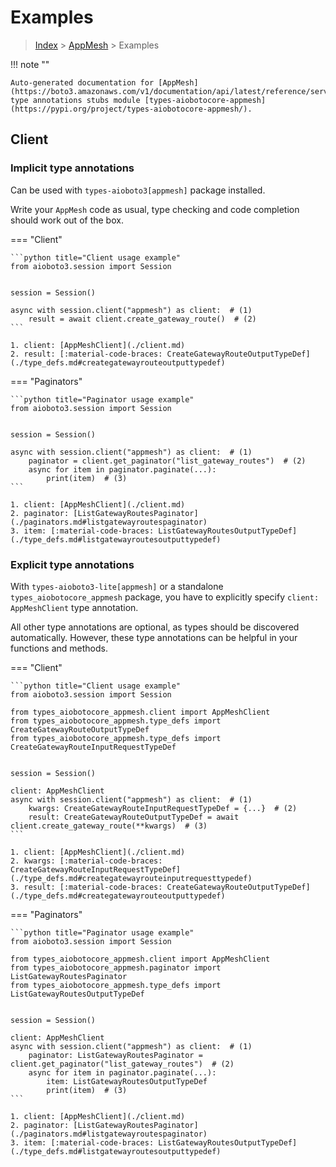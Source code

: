 # Examples

> [Index](../README.md) > [AppMesh](./README.md) > Examples

!!! note ""

    Auto-generated documentation for [AppMesh](https://boto3.amazonaws.com/v1/documentation/api/latest/reference/services/appmesh.html#AppMesh)
    type annotations stubs module [types-aiobotocore-appmesh](https://pypi.org/project/types-aiobotocore-appmesh/).

## Client

### Implicit type annotations

Can be used with `types-aioboto3[appmesh]` package installed.

Write your `AppMesh` code as usual,
type checking and code completion should work out of the box.



=== "Client"

    ```python title="Client usage example"
    from aioboto3.session import Session


    session = Session()

    async with session.client("appmesh") as client:  # (1)
        result = await client.create_gateway_route()  # (2)
    ```

    1. client: [AppMeshClient](./client.md)
    2. result: [:material-code-braces: CreateGatewayRouteOutputTypeDef](./type_defs.md#creategatewayrouteoutputtypedef) 



=== "Paginators"

    ```python title="Paginator usage example"
    from aioboto3.session import Session


    session = Session()

    async with session.client("appmesh") as client:  # (1)
        paginator = client.get_paginator("list_gateway_routes")  # (2)
        async for item in paginator.paginate(...):
            print(item)  # (3)
    ```

    1. client: [AppMeshClient](./client.md)
    2. paginator: [ListGatewayRoutesPaginator](./paginators.md#listgatewayroutespaginator)
    3. item: [:material-code-braces: ListGatewayRoutesOutputTypeDef](./type_defs.md#listgatewayroutesoutputtypedef) 




### Explicit type annotations

With `types-aioboto3-lite[appmesh]`
or a standalone `types_aiobotocore_appmesh` package, you have to explicitly specify
`client: AppMeshClient` type annotation.

All other type annotations are optional, as types should be discovered automatically.
However, these type annotations can be helpful in your functions and methods.


=== "Client"

    ```python title="Client usage example"
    from aioboto3.session import Session

    from types_aiobotocore_appmesh.client import AppMeshClient
    from types_aiobotocore_appmesh.type_defs import CreateGatewayRouteOutputTypeDef
    from types_aiobotocore_appmesh.type_defs import CreateGatewayRouteInputRequestTypeDef


    session = Session()

    client: AppMeshClient
    async with session.client("appmesh") as client:  # (1)
        kwargs: CreateGatewayRouteInputRequestTypeDef = {...}  # (2)
        result: CreateGatewayRouteOutputTypeDef = await client.create_gateway_route(**kwargs)  # (3)
    ```

    1. client: [AppMeshClient](./client.md)
    2. kwargs: [:material-code-braces: CreateGatewayRouteInputRequestTypeDef](./type_defs.md#creategatewayrouteinputrequesttypedef) 
    3. result: [:material-code-braces: CreateGatewayRouteOutputTypeDef](./type_defs.md#creategatewayrouteoutputtypedef) 



=== "Paginators"

    ```python title="Paginator usage example"
    from aioboto3.session import Session

    from types_aiobotocore_appmesh.client import AppMeshClient
    from types_aiobotocore_appmesh.paginator import ListGatewayRoutesPaginator
    from types_aiobotocore_appmesh.type_defs import ListGatewayRoutesOutputTypeDef


    session = Session()

    client: AppMeshClient
    async with session.client("appmesh") as client:  # (1)
        paginator: ListGatewayRoutesPaginator = client.get_paginator("list_gateway_routes")  # (2)
        async for item in paginator.paginate(...):
            item: ListGatewayRoutesOutputTypeDef
            print(item)  # (3)
    ```

    1. client: [AppMeshClient](./client.md)
    2. paginator: [ListGatewayRoutesPaginator](./paginators.md#listgatewayroutespaginator)
    3. item: [:material-code-braces: ListGatewayRoutesOutputTypeDef](./type_defs.md#listgatewayroutesoutputtypedef) 




